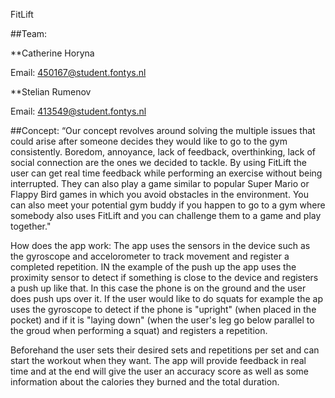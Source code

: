 FitLift

##Team:

**Catherine Horyna

Email: 450167@student.fontys.nl

**Stelian Rumenov

Email: 413549@student.fontys.nl


##Concept:
“Our concept revolves around solving the multiple issues that could arise after someone decides they would like to go to the gym consistently. Boredom, annoyance, lack of feedback, overthinking, lack of social connection are the ones we decided to tackle.
By using FitLift the user can get real time feedback while performing an exercise without being interrupted. They can also play a game similar to popular Super Mario or Flappy Bird games in which you avoid obstacles in the environment. You can also meet your potential gym buddy if you happen to go to a gym where somebody also uses FitLift and you can challenge them to a game and play together."


How does the app work:
The app uses the sensors in the device such as the gyroscope and accelorometer to track movement and register a completed repetition. IN the example of the push up the app uses the proximity sensor to detect if something is close to the device and registers a push up like that. 
In this case the phone is on the ground and the user does push ups over it. If the user would like to do squats for example the ap uses the gyroscope to detect if the phone is "upright" (when placed in the pocket) and if it is "laying down" (when the user's leg go below parallel to the groud when performing a squat) and registers a repetition.

Beforehand the user sets their desired sets and repetitions per set and can start the workout when they want. The app will provide feedback in real time and at the end will give the user an accuracy score as well as some information about the calories they burned and the total duration. 